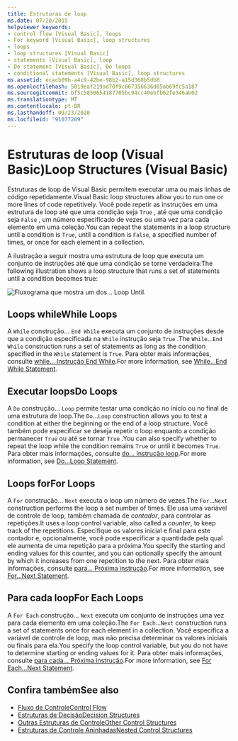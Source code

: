 ```yaml
---
title: Estruturas de loop
ms.date: 07/20/2015
helpviewer_keywords:
- control flow [Visual Basic], loops
- For keyword [Visual Basic], loop structures
- loops
- loop structures [Visual Basic]
- statements [Visual Basic], loop
- Do statement [Visual Basic], Do loops
- conditional statements [Visual Basic], loop structures
ms.assetid: ecacb09b-a4c9-42be-98b2-a15d368b5db8
ms.openlocfilehash: 5019eaf219ad70f9c667356636d05ab69fc5a187
ms.sourcegitcommit: bf5c5850654187705bc94cc40ebfb62fe346ab02
ms.translationtype: MT
ms.contentlocale: pt-BR
ms.lasthandoff: 09/23/2020
ms.locfileid: "91077209"
---
```

# <a name="loop-structures-visual-basic"></a><span data-ttu-id="67ade-102">Estruturas de loop (Visual Basic)</span><span class="sxs-lookup"><span data-stu-id="67ade-102">Loop Structures (Visual Basic)</span></span>

<span data-ttu-id="67ade-103">Estruturas de loop de Visual Basic permitem executar uma ou mais linhas de código repetidamente.</span><span class="sxs-lookup"><span data-stu-id="67ade-103">Visual Basic loop structures allow you to run one or more lines of code repetitively.</span></span> <span data-ttu-id="67ade-104">Você pode repetir as instruções em uma estrutura de loop até que uma condição seja `True` , até que uma condição seja `False` , um número especificado de vezes ou uma vez para cada elemento em uma coleção.</span><span class="sxs-lookup"><span data-stu-id="67ade-104">You can repeat the statements in a loop structure until a condition is `True`, until a condition is `False`, a specified number of times, or once for each element in a collection.</span></span>  
  
 <span data-ttu-id="67ade-105">A ilustração a seguir mostra uma estrutura de loop que executa um conjunto de instruções até que uma condição se torne verdadeira:</span><span class="sxs-lookup"><span data-stu-id="67ade-105">The following illustration shows a loop structure that runs a set of statements until a condition becomes true:</span></span>  
  
 ![Fluxograma que mostra um dos... Loop Until.](./media/loop-structures/do-until-loop-true-condition.gif)  
  
## <a name="while-loops"></a><span data-ttu-id="67ade-107">Loops while</span><span class="sxs-lookup"><span data-stu-id="67ade-107">While Loops</span></span>  

 <span data-ttu-id="67ade-108">A `While` construção... `End While` executa um conjunto de instruções desde que a condição especificada na `While` instrução seja `True` .</span><span class="sxs-lookup"><span data-stu-id="67ade-108">The `While`...`End While` construction runs a set of statements as long as the condition specified in the `While` statement is `True`.</span></span> <span data-ttu-id="67ade-109">Para obter mais informações, consulte [while... Instrução End While](../../../language-reference/statements/while-end-while-statement.md).</span><span class="sxs-lookup"><span data-stu-id="67ade-109">For more information, see [While...End While Statement](../../../language-reference/statements/while-end-while-statement.md).</span></span>  
  
## <a name="do-loops"></a><span data-ttu-id="67ade-110">Executar loops</span><span class="sxs-lookup"><span data-stu-id="67ade-110">Do Loops</span></span>  

 <span data-ttu-id="67ade-111">A `Do` construção... `Loop` permite testar uma condição no início ou no final de uma estrutura de loop.</span><span class="sxs-lookup"><span data-stu-id="67ade-111">The `Do`...`Loop` construction allows you to test a condition at either the beginning or the end of a loop structure.</span></span> <span data-ttu-id="67ade-112">Você também pode especificar se deseja repetir o loop enquanto a condição permanecer `True` ou até se tornar `True` .</span><span class="sxs-lookup"><span data-stu-id="67ade-112">You can also specify whether to repeat the loop while the condition remains `True` or until it becomes `True`.</span></span> <span data-ttu-id="67ade-113">Para obter mais informações, consulte [do... Instrução loop](../../../language-reference/statements/do-loop-statement.md).</span><span class="sxs-lookup"><span data-stu-id="67ade-113">For more information, see [Do...Loop Statement](../../../language-reference/statements/do-loop-statement.md).</span></span>  
  
## <a name="for-loops"></a><span data-ttu-id="67ade-114">Loops for</span><span class="sxs-lookup"><span data-stu-id="67ade-114">For Loops</span></span>  

 <span data-ttu-id="67ade-115">A `For` construção... `Next` executa o loop um número de vezes.</span><span class="sxs-lookup"><span data-stu-id="67ade-115">The `For`...`Next` construction performs the loop a set number of times.</span></span> <span data-ttu-id="67ade-116">Ele usa uma variável de controle de loop, também chamada de *contador*, para controlar as repetições.</span><span class="sxs-lookup"><span data-stu-id="67ade-116">It uses a loop control variable, also called a *counter*, to keep track of the repetitions.</span></span> <span data-ttu-id="67ade-117">Especifique os valores inicial e final para este contador e, opcionalmente, você pode especificar a quantidade pela qual ele aumenta de uma repetição para a próxima.</span><span class="sxs-lookup"><span data-stu-id="67ade-117">You specify the starting and ending values for this counter, and you can optionally specify the amount by which it increases from one repetition to the next.</span></span> <span data-ttu-id="67ade-118">Para obter mais informações, consulte [para... Próxima instrução](../../../language-reference/statements/for-next-statement.md).</span><span class="sxs-lookup"><span data-stu-id="67ade-118">For more information, see [For...Next Statement](../../../language-reference/statements/for-next-statement.md).</span></span>  
  
## <a name="for-each-loops"></a><span data-ttu-id="67ade-119">Para cada loop</span><span class="sxs-lookup"><span data-stu-id="67ade-119">For Each Loops</span></span>  

 <span data-ttu-id="67ade-120">A `For Each` construção... `Next` executa um conjunto de instruções uma vez para cada elemento em uma coleção.</span><span class="sxs-lookup"><span data-stu-id="67ade-120">The `For Each`...`Next` construction runs a set of statements once for each element in a collection.</span></span> <span data-ttu-id="67ade-121">Você especifica a variável de controle de loop, mas não precisa determinar os valores iniciais ou finais para ela.</span><span class="sxs-lookup"><span data-stu-id="67ade-121">You specify the loop control variable, but you do not have to determine starting or ending values for it.</span></span> <span data-ttu-id="67ade-122">Para obter mais informações, consulte [para cada... Próxima instrução](../../../language-reference/statements/for-each-next-statement.md).</span><span class="sxs-lookup"><span data-stu-id="67ade-122">For more information, see [For Each...Next Statement](../../../language-reference/statements/for-each-next-statement.md).</span></span>  
  
## <a name="see-also"></a><span data-ttu-id="67ade-123">Confira também</span><span class="sxs-lookup"><span data-stu-id="67ade-123">See also</span></span>

- [<span data-ttu-id="67ade-124">Fluxo de Controle</span><span class="sxs-lookup"><span data-stu-id="67ade-124">Control Flow</span></span>](index.md)
- [<span data-ttu-id="67ade-125">Estruturas de Decisão</span><span class="sxs-lookup"><span data-stu-id="67ade-125">Decision Structures</span></span>](decision-structures.md)
- [<span data-ttu-id="67ade-126">Outras Estruturas de Controle</span><span class="sxs-lookup"><span data-stu-id="67ade-126">Other Control Structures</span></span>](other-control-structures.md)
- [<span data-ttu-id="67ade-127">Estruturas de Controle Aninhadas</span><span class="sxs-lookup"><span data-stu-id="67ade-127">Nested Control Structures</span></span>](nested-control-structures.md)
